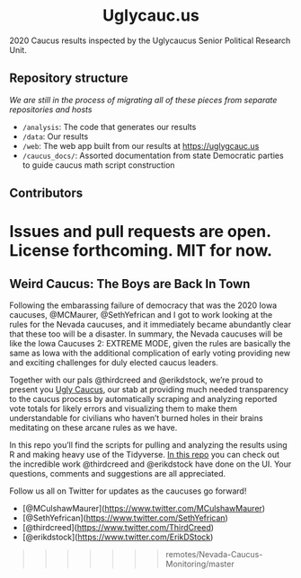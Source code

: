
<h1 align="center"><strong>Uglycauc.us</strong></h1>

2020 Caucus results inspected by the Uglycaucus Senior Political Research Unit.

## Repository structure

_We are still in the process of migrating all of these pieces from separate repositories and hosts_

- `/analysis`: The code that generates our results
- `/data`: Our results
- `/web`: The web app built from our results at https://uglygcauc.us
- `/caucus_docs/`: Assorted documentation from state Democratic parties to guide caucus math script construction

## Contributors

Issues and pull requests are open. License forthcoming. MIT for now.
=======
Weird Caucus: The Boys are Back In Town
---------------------------------------

Following the embarassing failure of democracy that was the 2020 Iowa
caucuses, @MCMaurer, @SethYefrican and I got to work looking at the
rules for the Nevada caucuses, and it immediately became abundantly
clear that these too will be a disaster. In summary, the Nevada caucuses
will be like the Iowa Caucuses 2: EXTREME MODE, given the rules are
basically the same as Iowa with the additional complication of early
voting providing new and exciting challenges for duly elected caucus
leaders.

Together with our pals @thirdcreed and @erikdstock, we’re proud to
present you [Ugly Caucus](http://www.uglycauc.us), our stab at
providing much needed transparency to the caucus process by
automatically scraping and analyzing reported vote totals for likely
errors and visualizing them to make them understandable for civilians
who haven’t burned holes in their brains meditating on these arcane
rules as we have.

In this repo you’ll find the scripts for pulling and analyzing the
results using R and making heavy use of the Tidyverse. [In this
repo](https://github.com/thirdcreed/Nevada) you can check out the
incredible work @thirdcreed and @erikdstock have done on the UI. Your
questions, comments and suggestions are all appreciated.

Follow us all on Twitter for updates as the caucuses go forward!

-   \[@MCulshawMaurer\](<a href="https://www.twitter.com/MCulshawMaurer" class="uri">https://www.twitter.com/MCulshawMaurer</a>)
-   \[@SethYefrican\](<a href="https://www.twitter.com/SethYefrican" class="uri">https://www.twitter.com/SethYefrican</a>)
-   \[@thirdcreed\](<a href="https://www.twitter.com/ThirdCreed" class="uri">https://www.twitter.com/ThirdCreed</a>)
-   \[@erikdstock\](<a href="https://www.twitter.com/ErikDStock" class="uri">https://www.twitter.com/ErikDStock</a>)
>>>>>>> remotes/Nevada-Caucus-Monitoring/master
